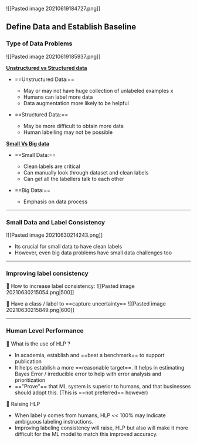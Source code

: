 ![[Pasted image 20210619184727.png]]

## Define Data and Establish Baseline
### Type of Data Problems
![[Pasted image 20210619185937.png]]

<u>**Unstructured vs Structured data**</u>
- ==Unstructured Data:==
	- May or may not have huge collection of unlabeled examples x
	- Humans can label more data
	- Data augmentation more likely to be helpful

- ==Structured Data:==
	- May be more difficult to obtain more data
	- Human labelling may not be possible

<u>**Small Vs Big data**</u>
- ==Small Data:==

	-  Clean labels are critical
	-  Can manually look through dataset and clean labels
	-  Can get all the labellers talk to each other
-  ==Big Data:==
	-  Emphasis on data process



---
### Small Data and Label Consistency
![[Pasted image 20210630214243.png]]

- Its crucial for small data to have clean labels
- However, even big data problems have small data challenges too

---
### Improving label consistency

🥊 How to increase label consistency:
![[Pasted image 20210630215054.png|500]]

🥊 Have a class / label to ==capture uncertainty==
![[Pasted image 20210630215849.png|600]]


---
### Human Level Performance

🥊 What is the use of HLP ?
- In academia, establish and ==beat a benchmark== to support publication
- It helps establish a more ==reasonable target==. 
It helps in estimating Bayes Error / irreducible error to help with error analysis and prioritization
- =="Prove"== that ML system is superior to humans, and that businesses should adopt this. (This is ==not preferred== however)

🥊 Raising HLP
- When label y comes from humans, HLP << 100% may indicate ambiguous labeling instructions.
- Improving labeling consistency will raise, HLP but also will make it more difficult for the ML model to match this improved accuracy.